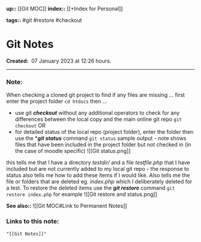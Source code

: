 **up::** [[Git MOC]]
**index::** [[+Index for Personal]]
 

**tags::** #git #restore #checkout

# Git Notes

**Created:**  07 January 2023 at  12:26 hours.

___
### Note:
When checking a cloned git project to find if any files are missing ... first enter the project folder
	```cd htdocs```
then ...
- use git ***checkout*** without any additional operators to check for any differences between the local copy and the main online git repo
	```git checkout```
OR
- for detailed status of the local repo (project folder), enter the folder then use the ****git status*** command
	```git status```
sample output - note shows files that have been included in the project folder but not checked in (in the case of moodle specific)
![[Git status.png]]

this tells me that I have a directory *testdir/* and a file *testfile.php* that I have included but are not currently added to my local git repo - the response to status also tells me how to add these items if I would like.
Also tells me the file or folders that are deleted eg. *index.php* which I deliberately deleted for a test.
To restore the deleted items use the ***git restore*** command
	```git restore index.php```
for example
![[Git restore and status.png]]


**See also::** 
![[Git MOC#Link to Permanent Notes]]

### Links to this note:
```query
"[[Git Notes]]"
```

